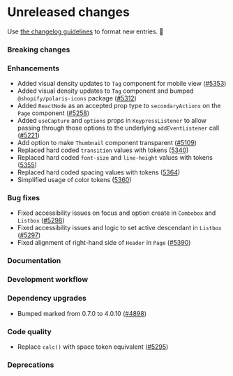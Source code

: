 # Unreleased changes

Use [the changelog guidelines](/documentation/Versioning%20and%20changelog.md) to format new entries. 💜

### Breaking changes

### Enhancements

- Added visual density updates to `Tag` component for mobile view ([#5353](https://github.com/Shopify/polaris/pull/5353))
- Added visual density updates to `Tag` component and bumped `@shopify/polaris-icons` package ([#5312](https://github.com/Shopify/polaris/pull/5312))
- Added `ReactNode` as an accepted prop type to `secondaryActions` on the `Page` component ([#5258](https://github.com/Shopify/polaris-react/pull/5258))
- Added `useCapture` and `options` props in `KeypressListener` to allow passing through those options to the underlying `addEventListener` call ([#5221](https://github.com/Shopify/polaris-react/pull/5221))
- Add option to make `Thumbnail` component transparent ([#5109](https://github.com/Shopify/polaris-react/pull/5109))
- Replaced hard coded `transition` values with tokens ([5340](https://github.com/Shopify/polaris/pull/5340/))
- Replaced hard coded `font-size` and `line-height` values with tokens ([5355](https://github.com/Shopify/polaris/pull/5355/))
- Replaced hard coded spacing values with tokens ([5364](https://github.com/Shopify/polaris/pull/5364/))
- Simplified usage of color tokens ([5360](https://github.com/Shopify/polaris/pull/5360/))

### Bug fixes

- Fixed accessibility issues on focus and option create in `Combobox` and `Listbox` ([#5298](https://github.com/Shopify/polaris-react/pull/5298))
- Fixed accessibility issues and logic to set active descendant in `Listbox` ([#5297](https://github.com/Shopify/polaris-react/pull/5297))
- Fixed alignment of right-hand side of `Header` in `Page` ([#5390](https://github.com/Shopify/polaris/pull/5390))

### Documentation

### Development workflow

### Dependency upgrades

- Bumped marked from 0.7.0 to 4.0.10 ([#4898](https://github.com/Shopify/polaris/pull/4898))

### Code quality

- Replace `calc()` with space token equivalent ([#5295](https://github.com/Shopify/polaris-react/pull/5295))

### Deprecations
